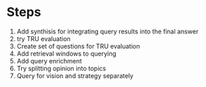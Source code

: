 # Steps
 1. Add synthisis for integrating query results into the final answer
 2. try TRU evaluation
 3. Create set of questions for TRU evaluation
 4. Add retrieval windows to querying
 5. Add query enrichment
 6. Try splitting opinion into topics
 7. Query for vision and strategy separately